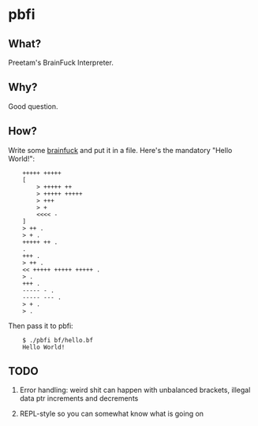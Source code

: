 pbfi
====

## What?

Preetam's BrainFuck Interpreter.

## Why?

Good question.

## How?

Write some [brainfuck](http://en.wikipedia.org/wiki/Brainfuck) and put it in a file. Here's the mandatory "Hello World!":

```
    +++++ +++++
    [
        > +++++ ++
        > +++++ +++++
        > +++
        > +
        <<<< -
    ]
    > ++ .
    > + .
    +++++ ++ .
    .
    +++ .
    > ++ .
    << +++++ +++++ +++++ .
    > .
    +++ .
    ----- - .
    ----- --- .
    > + .
    > .
```

Then pass it to pbfi:

```
    $ ./pbfi bf/hello.bf
    Hello World!
```

## TODO

1. Error handling: weird shit can happen with unbalanced brackets, illegal data ptr increments and decrements

2. REPL-style so you can somewhat know what is going on
